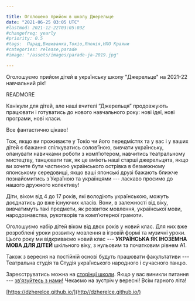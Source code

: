 ```yaml
---

title: Оголошено прийом в школу Джерельце
date: "2021-06-25 03:05 UTC"
#lastmod: 2021-12-22T03:05:03Z
#changefreq: yearly
#priority: 0.5
#tags:  Парад,Вишиванка,Токіо,Японія,НПО Краяни
#categories: release,parade
#image: "/assets/images/parade-ja-2019.jpg"

---
```


Оголошуємо прийом дітей в українську школу "Джерельце" на 2021-22 навчальний рік!

READMORE

Канікули для дітей, але наші вчителі “Джерельця” продовжують працювати і готуватись до нового  навчального року: нові ідеї, нові програми, нові класи. 

Все фантастично цікаво!

Тож, якщо ви проживаєте у Токіо чи його передмістях та у вас і у ваших дітей є бажання спілкуватись солов’їною, вивчати українську, опанувати навичками роботи з комп’ютером, навчитись театральному мистецтву, танцювати так, як це вміють наші старші джерельцята, якщо ви хочете бути частиною українського острівка в безмежному японському середовищі, якщо ваші японські друзі бажають ближче познайомитись з Україною та українцями --- ласкаво просимо до нашого дружного колективу!

Діти, віком від 4 до 17 років, які володіють українською, можуть доєднатись до вже існуючих класів. Вони, в залежності від віку,  вивчатимуть такі предмети, як розвиток мовлення, української мови, народознавства, рукотворів та комп’ютерної грамоти.

Оголошуємо набір дітей віком від двох років у новий клас.  Для них вже розроблені уроки розвитку мовлення в ігровій формі та музичні уроки.  Цього року ми відкриваємо новий клас --- **УКРАЇНСЬКА ЯК ІНОЗЕМНА МОВА ДЛЯ ДІТЕЙ** шкільного віку, з нульовим та початковим рівнем А1.  

Також з вересня на постійній основі будуть працювати  факультативи  --- Театральна студія та Студія українського народного і сучасного танцю.

Зареєструватись можна на [сторінці школи]( https://dzherelce.github.io/#register). Якщо у вас виникли питання --- [зв’язуйтесь з нами!]( https://dzherelce.github.io/#contact) Чекаємо на зустріч у вересні! Всім гарного літа!

[https://dzherelce.github.io/](http//dzherelce.github.io/)
